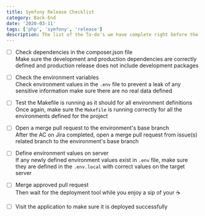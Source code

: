 ```yaml
---
title: Symfony Release Checklist
category: Back-End
date: '2020-03-11'
tags: ['php', 'symfony', 'release']
description: The list of the To-do's we have complete right before the deploy our application to stage or live 🚀
---
```


- [ ] Check dependencies in the composer.json file  
Make sure the development and production dependencies are correctly defined and production release does not include development packages

- [ ] Check the environment variables  
Check environment values in the `.env` file to prevent a leak of any sensitive information make sure there are no real data defined

- [ ] Test the Makefile is running as it should for all environment definitions  
Once again, make sure the `Makefile` is running correctly for all the environments defined for the project

- [ ] Open a merge pull request to the environment's base branch  
After the AC on Jira completed, open a merge pull request from issue(s) related branch to the environment's base branch

- [ ] Define environment values on server  
If any newly defined environment values exist in `.env` file, make sure they are defined in the `.env.local` with correct values on the target server

- [ ] Merge approved pull request  
Then wait for the deployment tool while you enjoy a sip of your ☕️

- [ ] Visit the application to make sure it is deployed successfully
